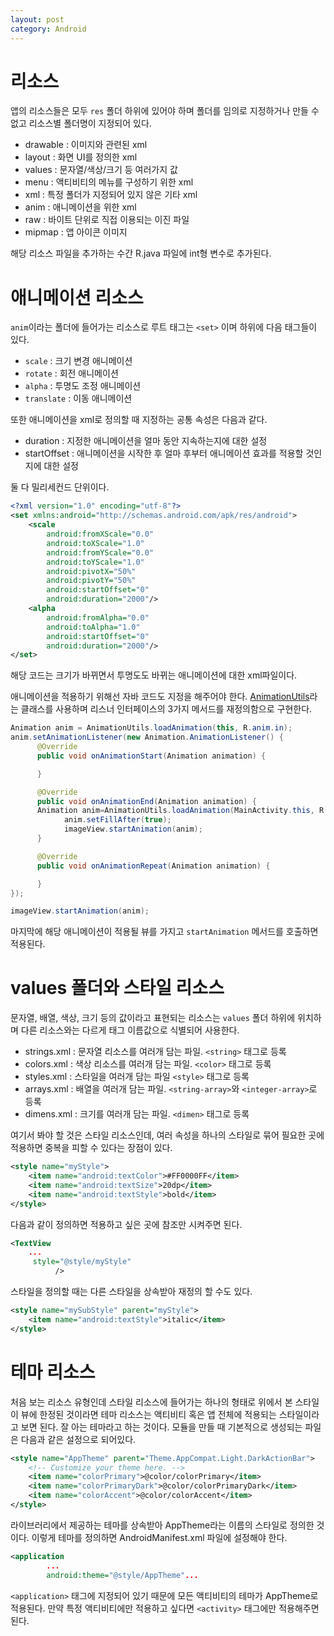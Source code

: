 ```yaml
---
layout: post
category: Android
---
```


# 리소스

앱의 리소스들은 모두 `res` 폴더 하위에 있어야 하며 폴더를 임의로 지정하거나 만들 수 없고 리소스별 폴더명이 지정되어 있다.

* drawable : 이미지와 관련된 xml
* layout : 화면 UI를 정의한 xml
* values : 문자열/색상/크기 등 여러가지 값
* menu : 액티비티의 메뉴를 구성하기 위한 xml
* xml : 특정 폴더가 지정되어 있지 않은 기타 xml
* anim : 애니메이션을 위한 xml
* raw : 바이트 단위로 직접 이용되는 이진 파일
* mipmap : 앱 아이콘 이미지

해당 리소스 파일을 추가하는 수간 R.java 파일에 int형 변수로 추가된다.

# 애니메이션 리소스

`anim`이라는 폴더에 들어가는 리소스로 루트 태그는 `<set>` 이며 하위에 다음 태그들이 있다.

* `scale` : 크기 변경 애니메이션
* `rotate` : 회전 애니메이션
* `alpha` : 투명도 조정 애니메이션
* `translate` : 이동 애니메이션

또한 애니메이션을 xml로 정의할 때 지정하는 공통 속성은 다음과 같다.

* duration : 지정한 애니메이션을 얼마 동안 지속하는지에 대한 설정
* startOffset : 애니메이션을 시작한 후 얼마 후부터 애니메이션 효과를 적용할 것인지에 대한 설정

둘 다 밀리세컨드 단위이다.

```xml
<?xml version="1.0" encoding="utf-8"?>
<set xmlns:android="http://schemas.android.com/apk/res/android">
    <scale
        android:fromXScale="0.0"
        android:toXScale="1.0"
        android:fromYScale="0.0"
        android:toYScale="1.0"
        android:pivotX="50%"
        android:pivotY="50%"
        android:startOffset="0"
        android:duration="2000"/>
    <alpha
        android:fromAlpha="0.0"
        android:toAlpha="1.0"
        android:startOffset="0"
        android:duration="2000"/>
</set>
```

해당 코드는 크기가 바뀌면서 투명도도 바뀌는 애니메이션에 대한 xml파일이다.

애니메이션을 적용하기 위해선 자바 코드도 지정을 해주어야 한다. [AnimationUtils](https://developer.android.com/reference/android/view/animation/AnimationUtils)라는 클래스를 사용하며 리스너 인터페이스의 3가지 메서드를 재정의함으로 구현한다.

```java
Animation anim = AnimationUtils.loadAnimation(this, R.anim.in);
anim.setAnimationListener(new Animation.AnimationListener() {
      @Override
      public void onAnimationStart(Animation animation) {

      }

      @Override
      public void onAnimationEnd(Animation animation) {
      Animation anim=AnimationUtils.loadAnimation(MainActivity.this, R.anim.move);
            anim.setFillAfter(true);
            imageView.startAnimation(anim);
      }

      @Override
      public void onAnimationRepeat(Animation animation) {

      }
});

imageView.startAnimation(anim);
```

마지막에 해당 애니메이션이 적용될 뷰를 가지고 `startAnimation` 메서드를 호출하면 적용된다.

# values 폴더와 스타일 리소스

문자열, 배열, 색상, 크기 등의 값이라고 표현되는 리소스는 `values` 폴더 하위에 위치하며 다른 리소스와는 다르게 태그 이름값으로 식별되어 사용한다.

* strings.xml : 문자열 리소스를 여러개 담는 파일. `<string>` 태그로 등록
* colors.xml : 색상 리소스를 여러개 담는 파일. `<color>` 태그로 등록
* styles.xml : 스타일을 여러개 담는 파일 `<style>` 태그로 등록
* arrays.xml : 배열을 여러개 담는 파일. `<string-array>`와 `<integer-array>`로 등록
* dimens.xml : 크기를 여러개 담는 파일. `<dimen>` 태그로 등록

여기서 봐야 할 것은 스타일 리소스인데, 여러 속성을 하나의 스타일로 묶어 필요한 곳에 적용하면 중복을 피할 수 있다는 장점이 있다.

```xml
<style name="myStyle">
	<item name="android:textColor">#FF0000FF</item>
	<item name="android:textSize">20dp</item>
    <item name="android:textStyle">bold</item>
</style>
```

다음과 같이 정의하면 적용하고 싶은 곳에 참조만 시켜주면 된다.

```xml
<TextView
	...
     style="@style/myStyle"
          />
```

스타일을 정의할 때는 다른 스타일을 상속받아 재정의 할 수도 있다.

```xml
<style name="mySubStyle" parent="myStyle">
	<item name="android:textStyle">italic</item>
</style>
```

# 테마 리소스

처음 보는 리소스 유형인데 스타일 리소스에 들어가는 하나의 형태로 위에서 본 스타일이 뷰에 한정된 것이라면 테마 리소스는 액티비티 혹은 앱 전체에 적용되는 스타일이라고 보면 된다. 잘 아는 테마라고 하는 것이다. 모듈을 만들 때 기본적으로 생성되는 파일은 다음과 같은 설정으로 되어있다.

```xml
<style name="AppTheme" parent="Theme.AppCompat.Light.DarkActionBar">
    <!-- Customize your theme here. -->
    <item name="colorPrimary">@color/colorPrimary</item>
    <item name="colorPrimaryDark">@color/colorPrimaryDark</item>
    <item name="colorAccent">@color/colorAccent</item>
</style>
```

라이브러리에서 제공하는 테마를 상속받아 AppTheme라는 이름의 스타일로 정의한 것이다. 이렇게 테마를 정의하면 AndroidManifest.xml 파일에 설정해야 한다.

```xml
<application
        ...
        android:theme="@style/AppTheme"...
```

`<application>` 태그에 지정되어 있기 때문에 모든 액티비티의 테마가 AppTheme로 적용된다. 만약 특정 액티비티에만 적용하고 싶다면 `<activity>` 태그에만 적용해주면 된다.